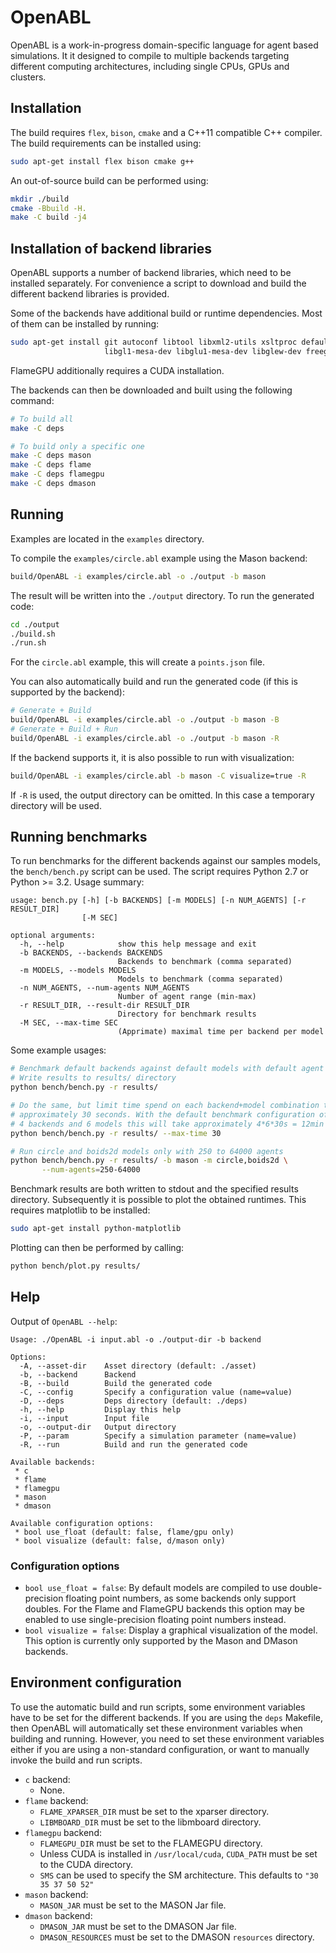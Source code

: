 # OpenABL

OpenABL is a work-in-progress domain-specific language for agent based simulations. It it designed to compile to multiple backends targeting different computing architectures, including single CPUs,
GPUs and clusters.

## Installation

The build requires `flex`, `bison`, `cmake` and a C++11 compatible C++
compiler. The build requirements can be installed using:

```sh
sudo apt-get install flex bison cmake g++
```

An out-of-source build can be performed using:

```sh
mkdir ./build
cmake -Bbuild -H.
make -C build -j4
```

## Installation of backend libraries

OpenABL supports a number of backend libraries, which need to be installed
separately. For convenience a script to download and build the different
backend libraries is provided.

Some of the backends have additional build or runtime dependencies. Most of them
can be installed by running:

```sh
sudo apt-get install git autoconf libtool libxml2-utils xsltproc default-jdk \
                     libgl1-mesa-dev libglu1-mesa-dev libglew-dev freeglut3-dev
```

FlameGPU additionally requires a CUDA installation.

The backends can then be downloaded and built using the following command:

```sh
# To build all
make -C deps

# To build only a specific one
make -C deps mason
make -C deps flame
make -C deps flamegpu
make -C deps dmason
```

## Running

Examples are located in the `examples` directory.

To compile the `examples/circle.abl` example using the Mason backend:

```sh
build/OpenABL -i examples/circle.abl -o ./output -b mason
```

The result will be written into the `./output` directory. To run the generated code:

```sh
cd ./output
./build.sh
./run.sh
```

For the `circle.abl` example, this will create a `points.json` file.

You can also automatically build and run the generated code (if this is supported by the backend):

```sh
# Generate + Build
build/OpenABL -i examples/circle.abl -o ./output -b mason -B
# Generate + Build + Run
build/OpenABL -i examples/circle.abl -o ./output -b mason -R
```

If the backend supports it, it is also possible to run with visualization:

```sh
build/OpenABL -i examples/circle.abl -b mason -C visualize=true -R
```

If `-R` is used, the output directory can be omitted. In this case a temporary directory will be
used.

## Running benchmarks

To run benchmarks for the different backends against our samples models, the
`bench/bench.py` script can be used. The script requires Python 2.7 or
Python >= 3.2. Usage summary:

```
usage: bench.py [-h] [-b BACKENDS] [-m MODELS] [-n NUM_AGENTS] [-r RESULT_DIR]
                [-M SEC]

optional arguments:
  -h, --help            show this help message and exit
  -b BACKENDS, --backends BACKENDS
                        Backends to benchmark (comma separated)
  -m MODELS, --models MODELS
                        Models to benchmark (comma separated)
  -n NUM_AGENTS, --num-agents NUM_AGENTS
                        Number of agent range (min-max)
  -r RESULT_DIR, --result-dir RESULT_DIR
                        Directory for benchmark results
  -M SEC, --max-time SEC
                        (Apprimate) maximal time per backend per model
```

Some example usages:

```sh
# Benchmark default backends against default models with default agent numbers
# Write results to results/ directory
python bench/bench.py -r results/

# Do the same, but limit time spend on each backend+model combination to
# approximately 30 seconds. With the default benchmark configuration of
# 4 backends and 6 models this will take approximately 4*6*30s = 12min
python bench/bench.py -r results/ --max-time 30

# Run circle and boids2d models only with 250 to 64000 agents
python bench/bench.py -r results/ -b mason -m circle,boids2d \
       --num-agents=250-64000
```

Benchmark results are both written to stdout and the specified results
directory. Subsequently it is possible to plot the obtained runtimes. This
requires matplotlib to be installed:

```sh
sudo apt-get install python-matplotlib
```

Plotting can then be performed by calling:

```sh
python bench/plot.py results/
```

## Help

Output of `OpenABL --help`:

```
Usage: ./OpenABL -i input.abl -o ./output-dir -b backend

Options:
  -A, --asset-dir    Asset directory (default: ./asset)
  -b, --backend      Backend
  -B, --build        Build the generated code
  -C, --config       Specify a configuration value (name=value)
  -D, --deps         Deps directory (default: ./deps)
  -h, --help         Display this help
  -i, --input        Input file
  -o, --output-dir   Output directory
  -P, --param        Specify a simulation parameter (name=value)
  -R, --run          Build and run the generated code

Available backends:
 * c
 * flame
 * flamegpu
 * mason
 * dmason

Available configuration options:
 * bool use_float (default: false, flame/gpu only)
 * bool visualize (default: false, d/mason only)
```

### Configuration options

 * `bool use_float = false`: By default models are compiled to use double-precision floating point
   numbers, as some backends only support doubles. For the Flame and FlameGPU backends this option
   may be enabled to use single-precision floating point numbers instead.
 * `bool visualize = false`: Display a graphical visualization of the model. This option is
   currently only supported by the Mason and DMason backends.

## Environment configuration

To use the automatic build and run scripts, some environment variables have to
be set for the different backends. If you are using the `deps` Makefile, then
OpenABL will automatically set these environment variables when building and
running. However, you need to set these environment variables either if you are
using a non-standard configuration, or want to manually invoke the build and
run scripts.

 * `c` backend:
   * None.
 * `flame` backend:
   * `FLAME_XPARSER_DIR` must be set to the xparser directory.
   * `LIBMBOARD_DIR` must be set to the libmboard
     directory.
 * `flamegpu` backend:
   * `FLAMEGPU_DIR` must be set to the FLAMEGPU directory.
   * Unless CUDA is installed in `/usr/local/cuda`, `CUDA_PATH` must be set
     to the CUDA directory.
   * `SMS` can be used to specify the SM architecture. This defaults to
     `"30 35 37 50 52"`
 * `mason` backend:
   * `MASON_JAR` must be set to the MASON Jar file.
 * `dmason` backend:
   * `DMASON_JAR` must be set to the DMASON Jar file.
   * `DMASON_RESOURCES` must be set to the DMASON `resources` directory.
